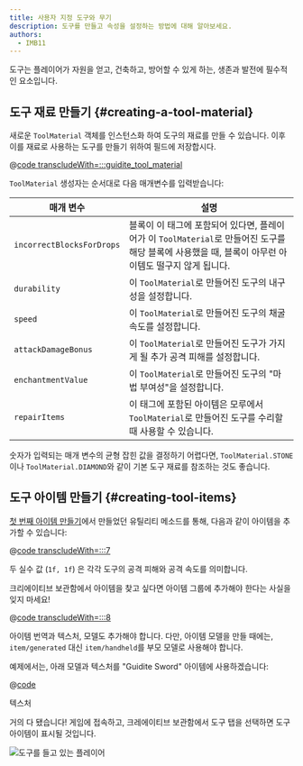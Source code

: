 ```yaml
---
title: 사용자 지정 도구와 무기
description: 도구를 만들고 속성을 설정하는 방법에 대해 알아보세요.
authors:
  - IMB11
---
```


도구는 플레이어가 자원을 얻고, 건축하고, 방어할 수 있게 하는, 생존과 발전에 필수적인 요소입니다.

## 도구 재료 만들기 {#creating-a-tool-material}

새로운 `ToolMaterial` 객체를 인스턴스화 하여 도구의 재료를 만들 수 있습니다. 이후 이를 재료로 사용하는 도구를 만들기 위하여 필드에 저장합시다.

@[code transcludeWith=:::guidite_tool_material](@/reference/latest/src/main/java/com/example/docs/item/ModItems.java)

`ToolMaterial` 생성자는 순서대로 다음 매개변수를 입력받습니다:

| 매개 변수                     | 설명                                                                                                           |
| ------------------------- | ------------------------------------------------------------------------------------------------------------ |
| `incorrectBlocksForDrops` | 블록이 이 태그에 포함되어 있다면, 플레이어가 이 `ToolMaterial`로 만들어진 도구를 해당 블록에 사용했을 때, 블록이 아무런 아이템도 떨구지 않게 됩니다. |
| `durability`              | 이 `ToolMaterial`로 만들어진 도구의 내구성을 설정합니다.                                                       |
| `speed`                   | 이 `ToolMaterial`로 만들어진 도구의 채굴 속도를 설정합니다.                                                     |
| `attackDamageBonus`       | 이 `ToolMaterial`로 만들어진 도구가 가지게 될 추가 공격 피해를 설정합니다.                                            |
| `enchantmentValue`        | 이 `ToolMaterial`로 만들어진 도구의 "마법 부여성"을 설정합니다.                                                  |
| `repairItems`             | 이 태그에 포함된 아이템은 모루에서 `ToolMaterial`로 만들어진 도구를 수리할 때 사용할 수 있습니다.                               |

숫자가 입력되는 매개 변수의 균형 잡힌 값을 결정하기 어렵다면, `ToolMaterial.STONE`이나 `ToolMaterial.DIAMOND`와 같이 기본 도구 재료를 참조하는 것도 좋습니다.

## 도구 아이템 만들기 {#creating-tool-items}

[첫 번째 아이템 만들기](./first-item)에서 만들었던 유틸리티 메소드를 통해, 다음과 같이 아이템을 추가할 수 있습니다:

@[code transcludeWith=:::7](@/reference/latest/src/main/java/com/example/docs/item/ModItems.java)

두 실수 값 (`1f, 1f`) 은 각각 도구의 공격 피해와 공격 속도를 의미합니다.

크리에이티브 보관함에서 아이템을 찾고 싶다면 아이템 그룹에 추가해야 한다는 사실을 잊지 마세요!

@[code transcludeWith=:::8](@/reference/latest/src/main/java/com/example/docs/item/ModItems.java)

아이템 번역과 텍스처, 모델도 추가해야 합니다. 다만, 아이템 모델을 만들 때에는, `item/generated` 대신 `item/handheld`를 부모 모델로 사용해야 합니다.

예제에서는, 아래 모델과 텍스처를 "Guidite Sword" 아이템에 사용하겠습니다:

@[code](@/reference/latest/src/main/generated/assets/fabric-docs-reference/models/item/guidite_sword.json)

<DownloadEntry visualURL="/assets/develop/items/tools_0.png" downloadURL="/assets/develop/items/tools_0_small.png">텍스처</DownloadEntry>

거의 다 됐습니다! 게임에 접속하고, 크레에이티브 보관함에서 도구 탭을 선택하면 도구 아이템이 표시될 것입니다.

![도구를 들고 있는 플레이어](/assets/develop/items/tools_1.png)
